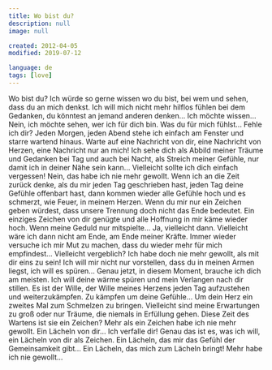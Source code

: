 ```yaml
---
title: Wo bist du?
description: null
image: null

created: 2012-04-05
modified: 2019-07-12

language: de
tags: [love]
---
```


Wo bist du? Ich würde so gerne wissen wo du bist, bei wem und sehen, dass du an mich
denkst. Ich will mich nicht mehr hilflos fühlen bei dem Gedanken, du könntest an jemand
anderen denken... Ich möchte wissen... Nein, ich möchte sehen, wer ich für dich bin. Was
du für mich fühlst... Fehle ich dir? Jeden Morgen, jeden Abend stehe ich einfach am
Fenster und starre wartend hinaus. Warte auf eine Nachricht von dir, eine Nachricht von
Herzen, eine Nachricht nur an mich! Ich sehe dich als Abbild meiner Träume und Gedanken
bei Tag und auch bei Nacht, als Streich meiner Gefühle, nur damit ich in deiner Nähe sein
kann... Vielleicht sollte ich dich einfach vergessen! Nein, das habe ich nie mehr gewollt.
Wenn ich an die Zeit zurück denke, als du mir jeden Tag geschrieben hast, jeden Tag deine
Gefühle offenbart hast, dann kommen wieder alle Gefühle hoch und es schmerzt, wie Feuer,
in meinem Herzen. Wenn du mir nur ein Zeichen geben würdest, dass unsere Trennung doch
nicht das Ende bedeutet. Ein einziges Zeichen von dir genügte und alle Hoffnung in mir
käme wieder hoch. Wenn meine Geduld nur mitspielte... Ja, vielleicht dann. Vielleicht wäre
ich dann nicht am Ende, am Ende meiner Kräfte. Immer wieder versuche ich mir Mut zu
machen, dass du wieder mehr für mich empfindest... Vielleicht vergeblich? Ich habe doch
nie mehr gewollt, als mit dir eins zu sein! Ich will mir nicht nur vorstellen, dass du in
meinen Armen liegst, ich will es spüren... Genau jetzt, in diesem Moment, brauche ich dich
am meisten. Ich will deine wärme spüren und mein Verlangen nach dir stillen. Es ist der
Wille, der Wille meines Herzens jeden Tag aufzustehen und weiterzukämpfen. Zu kämpfen um
deine Gefühle... Um dein Herz ein zweites Mal zum Schmelzen zu bringen. Vielleicht sind
meine Erwartungen zu groß oder nur Träume, die niemals in Erfüllung gehen. Diese Zeit des
Wartens ist sie ein Zeichen? Mehr als ein Zeichen habe ich nie mehr gewollt. Ein Lächeln
von dir... Ich verfalle dir! Genau das ist es, was ich will, ein Lächeln von dir als
Zeichen. Ein Lächeln, das mir das Gefühl der Gemeinsamkeit gibt... Ein Lächeln, das mich
zum Lächeln bringt! Mehr habe ich nie gewollt...
